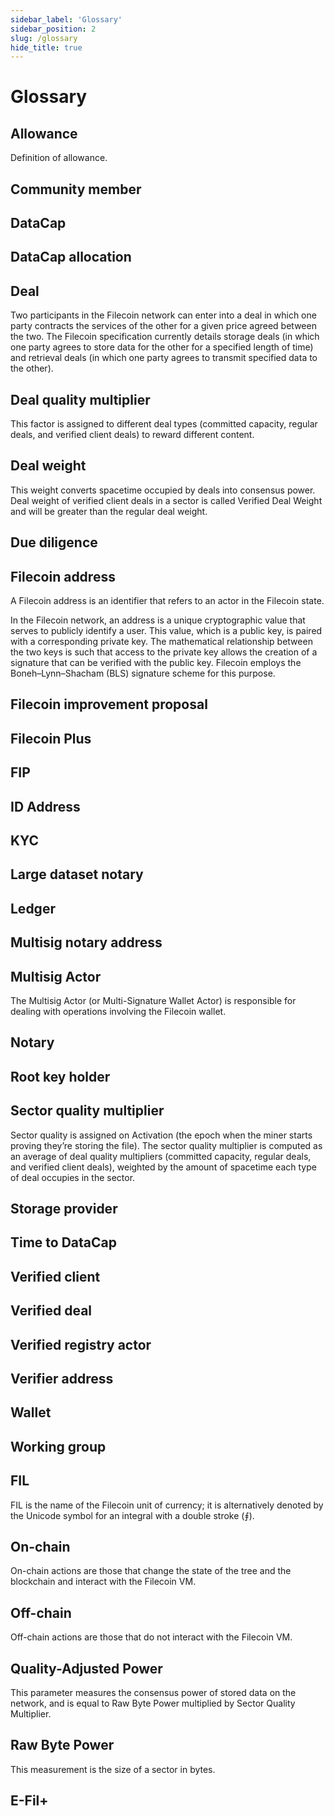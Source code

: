```yaml
---
sidebar_label: 'Glossary'
sidebar_position: 2
slug: /glossary
hide_title: true
---
```


# Glossary

## Allowance

Definition of allowance.

## Community member

## DataCap

## DataCap allocation

## Deal

Two participants in the Filecoin network can enter into a deal in which one party contracts the services of the other for a given price agreed between the two. The Filecoin specification currently details storage deals (in which one party agrees to store data for the other for a specified length of time) and retrieval deals (in which one party agrees to transmit specified data to the other).

## Deal quality multiplier

This factor is assigned to different deal types (committed capacity, regular deals, and verified client deals) to reward different content.

## Deal weight

This weight converts spacetime occupied by deals into consensus power. Deal weight of verified client deals in a sector is called Verified Deal Weight and will be greater than the regular deal weight.

## Due diligence

## Filecoin address

A Filecoin address is an identifier that refers to an actor in the Filecoin state.

In the Filecoin network, an address is a unique cryptographic value that serves to publicly identify a user. This value, which is a public key, is paired with a corresponding private key. The mathematical relationship between the two keys is such that access to the private key allows the creation of a signature that can be verified with the public key. Filecoin employs the Boneh–Lynn–Shacham (BLS) signature scheme for this purpose.

## Filecoin improvement proposal

## Filecoin Plus

## FIP

## ID Address

## KYC

## Large dataset notary

## Ledger

## Multisig notary address

## Multisig Actor

The Multisig Actor (or Multi-Signature Wallet Actor) is responsible for dealing with operations involving the Filecoin wallet.

## Notary

## Root key holder

## Sector quality multiplier

Sector quality is assigned on Activation (the epoch when the miner starts proving theyʼre storing the file). The sector quality multiplier is computed as an average of deal quality multipliers (committed capacity, regular deals, and verified client deals), weighted by the amount of spacetime each type of deal occupies in the sector.

## Storage provider

## Time to DataCap

## Verified client

## Verified deal

## Verified registry actor

## Verifier address

## Wallet

## Working group

## FIL

FIL is the name of the Filecoin unit of currency; it is alternatively denoted by the Unicode symbol for an integral with a double stroke (⨎).

## On-chain

On-chain actions are those that change the state of the tree and the blockchain and interact with the Filecoin VM.

## Off-chain

Off-chain actions are those that do not interact with the Filecoin VM.

## Quality-Adjusted Power

This parameter measures the consensus power of stored data on the network, and is equal to Raw Byte Power multiplied by Sector Quality Multiplier.

## Raw Byte Power

This measurement is the size of a sector in bytes.

## E-Fil+
